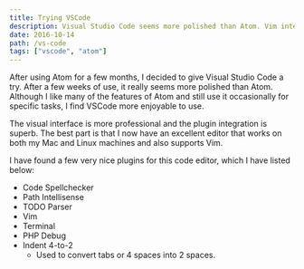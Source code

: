 ```yaml
---
title: Trying VSCode
description: Visual Studio Code seems more polished than Atom. Vim integration with Visual Studio Code.
date: 2016-10-14
path: /vs-code
tags: ["vscode", "atom"]
---
```


After using Atom for a few months, I decided to give Visual Studio Code a try. After a few weeks of use, it really seems more polished than Atom. Although I like many of the features of Atom and still use it occasionally for specific tasks, I find VSCode more enjoyable to use.

The visual interface is more professional and the plugin integration is superb. The best part is that I now have an excellent editor that works on both my Mac and Linux machines and also supports Vim.

I have found a few very nice plugins for this code editor, which I have listed below:

* Code Spellchecker
* Path Intellisense
* TODO Parser
* Vim
* Terminal
* PHP Debug
* Indent 4-to-2
  * Used to convert tabs or 4 spaces into 2 spaces.